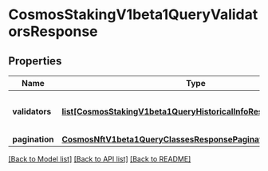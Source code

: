 # CosmosStakingV1beta1QueryValidatorsResponse

## Properties
Name | Type | Description | Notes
------------ | ------------- | ------------- | -------------
**validators** | [**list[CosmosStakingV1beta1QueryHistoricalInfoResponseHistValset]**](CosmosStakingV1beta1QueryHistoricalInfoResponseHistValset.md) | validators contains all the queried validators. | [optional] 
**pagination** | [**CosmosNftV1beta1QueryClassesResponsePagination**](CosmosNftV1beta1QueryClassesResponsePagination.md) |  | [optional] 

[[Back to Model list]](../README.md#documentation-for-models) [[Back to API list]](../README.md#documentation-for-api-endpoints) [[Back to README]](../README.md)

